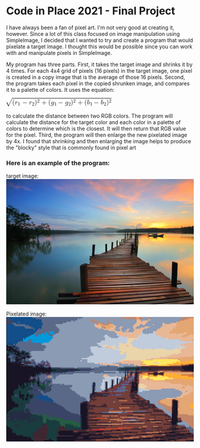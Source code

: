 # Code in Place 2021 - Final Project

<p>I have always been a fan of pixel art.  I'm not very good at creating it, however.  Since
a lot of this class focused on image manipulation using SimpleImage, I decided that I wanted 
to try and create a program that would pixelate a target image.  I thought this would be
possible since you can work with and manipulate pixels in SimpleImage.  
</p>

<p>My program has three parts.  First, it takes the target image and shrinks it by 4 times.
For each 4x4 grid of pixels (16 pixels) in the target image, one pixel is created in a copy
image that is the average of those 16 pixels.  Second, the program takes each pixel in the 
copied shrunken image,  and compares it to a palette of colors.  It uses the equation:
</p>

![Equation](Equation.png)

<p>to calculate the distance between two RGB colors.  The program will calculate the distance
for the target color and each color in a palette of colors to determine which is the closest.
It will then return that RGB value for the pixel.  Third, the program will then enlarge the
new pixelated image by 4x.  I found that shrinking and then enlarging the image helps to 
produce the "blocky" style that is commonly found in pixel art</p>

### Here is an example of the program:

target image:<br>
![Image of Landscape](Images/landscape.jpg)

Pixelated image:<br>
![Pixelated landscape](Pixel%20Images/pixelimage.png)